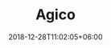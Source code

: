 ---
title: "Agico"
premium: true
date: 2018-12-28T11:02:05+06:00 
# type don't remove or customize
type : "docs"
---